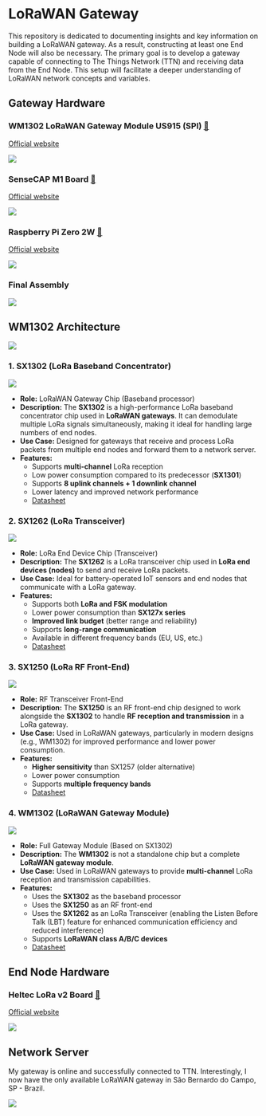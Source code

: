 # LoRaWAN Gateway

This repository is dedicated to documenting insights and key information on building a LoRaWAN gateway. As a result, constructing at least one End Node will also be necessary. The primary goal is to develop a gateway capable of connecting to The Things Network (TTN) and receiving data from the End Node. This setup will facilitate a deeper understanding of LoRaWAN network concepts and variables.

## Gateway Hardware

### WM1302 LoRaWAN Gateway Module US915 (SPI) <a href="https://www.seeedstudio.com/WM1302-LoRaWAN-Gateway-Module-SPI-US915-SKY66420-p-5455.html">🔗</a>
[Official website](https://www.seeedstudio.com)

![](assets/WM1302.png)

### SenseCAP M1 Board <a href="https://www.sensecapmx.com/docs/sensecap-m1/overview/">🔗</a>
[Official website](https://www.sensecapmx.com)

![](assets/SenseCAP_M1_v1.1.png)

### Raspberry Pi Zero 2W <a href="https://www.raspberrypi.com/products/raspberry-pi-zero-2-w/">🔗</a>
[Official website](https://www.raspberrypi.com)

![](assets/RPi_Zero_2W.png)

### Final Assembly
![](assets/RPi_SenseCAP.png)


## WM1302 Architecture
![](assets/WM1302_diagram.png)

### 1. SX1302 (LoRa Baseband Concentrator)
![](assets/SX1302.png)
- **Role:** LoRaWAN Gateway Chip (Baseband processor)
- **Description:** The **SX1302** is a high-performance LoRa baseband concentrator chip used in **LoRaWAN gateways**. It can demodulate multiple LoRa signals simultaneously, making it ideal for handling large numbers of end nodes.
- **Use Case:** Designed for gateways that receive and process LoRa packets from multiple end nodes and forward them to a network server.
- **Features:**
  - Supports **multi-channel** LoRa reception
  - Low power consumption compared to its predecessor (**SX1301**)
  - Supports **8 uplink channels + 1 downlink channel**
  - Lower latency and improved network performance
  - [Datasheet](datasheets/SX1302.pdf)

### 2. SX1262 (LoRa Transceiver)
![](assets/SX1262.png)
- **Role:** LoRa End Device Chip (Transceiver)
- **Description:** The **SX1262** is a LoRa transceiver chip used in **LoRa end devices (nodes)** to send and receive LoRa packets.
- **Use Case:** Ideal for battery-operated IoT sensors and end nodes that communicate with a LoRa gateway.
- **Features:**
  - Supports both **LoRa and FSK modulation**
  - Lower power consumption than **SX127x series**
  - **Improved link budget** (better range and reliability)
  - Supports **long-range communication**
  - Available in different frequency bands (EU, US, etc.)
  - [Datasheet](datasheets/SX1262.pdf)

### 3. SX1250 (LoRa RF Front-End)
![](assets/SX1250.png)
- **Role:** RF Transceiver Front-End
- **Description:** The **SX1250** is an RF front-end chip designed to work alongside the **SX1302** to handle **RF reception and transmission** in a LoRa gateway.
- **Use Case:** Used in LoRaWAN gateways, particularly in modern designs (e.g., WM1302) for improved performance and lower power consumption.
- **Features:**
  - **Higher sensitivity** than SX1257 (older alternative)
  - Lower power consumption
  - Supports **multiple frequency bands**
  - [Datasheet](datasheets/SX1250.pdf)
 
### 4. WM1302 (LoRaWAN Gateway Module)
![](assets/WM1302_preview.png)
- **Role:** Full Gateway Module (Based on SX1302)
- **Description:** The **WM1302** is not a standalone chip but a complete **LoRaWAN gateway module**.
- **Use Case:** Used in LoRaWAN gateways to provide **multi-channel** LoRa reception and transmission capabilities.
- **Features:**
  - Uses the **SX1302** as the baseband processor
  - Uses the **SX1250** as an RF front-end
  - Uses the **SX1262** as an LoRa Transceiver (enabling the Listen Before Talk (LBT) feature for enhanced communication efficiency and reduced interference)
  - Supports **LoRaWAN class A/B/C devices**
  - [Datasheet](datasheets/WM1302.pdf)

## End Node Hardware

### Heltec LoRa v2 Board <a href="https://heltec.org/project/wifi-lora-32v2/">🔗</a>
[Official website](https://heltec.org)

![](assets/Heltec_LoRa_v2.png)

## Network Server

My gateway is online and successfully connected to TTN. Interestingly, I now have the only available LoRaWAN gateway in São Bernardo do Campo, SP - Brazil.

![](assets/TTN_Mapper.png)
